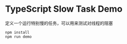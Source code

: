 TypeScript Slow Task Demo
===========================

定义一个运行特别慢的任务，可以用来测试对线程的阻塞

```
npm install
npm run demo
```


